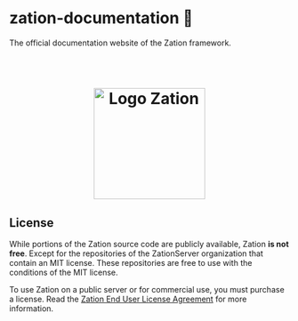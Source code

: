 # zation-documentation 📖

The official documentation website of the Zation framework.

<h1 align="center">
  <!-- Logo -->
  <br/>
  <a href="https://zation.dev">
      <img src="https://zation.dev/img/zationWideLogoDark.svg" alt="Logo Zation" height="200"/>
  </a>
  <br/>
</h1>

## License

While portions of the Zation source code are publicly available, Zation **is not free**.
Except for the repositories of the ZationServer organization that contain an MIT license.
These repositories are free to use with the conditions of the MIT license.

To use Zation on a public server or for commercial use, you must purchase a license.
Read the [Zation End User License Agreement](https://github.com/ZationServer/zation/wiki/Zation-End-User-License-Agreement) for more information.
